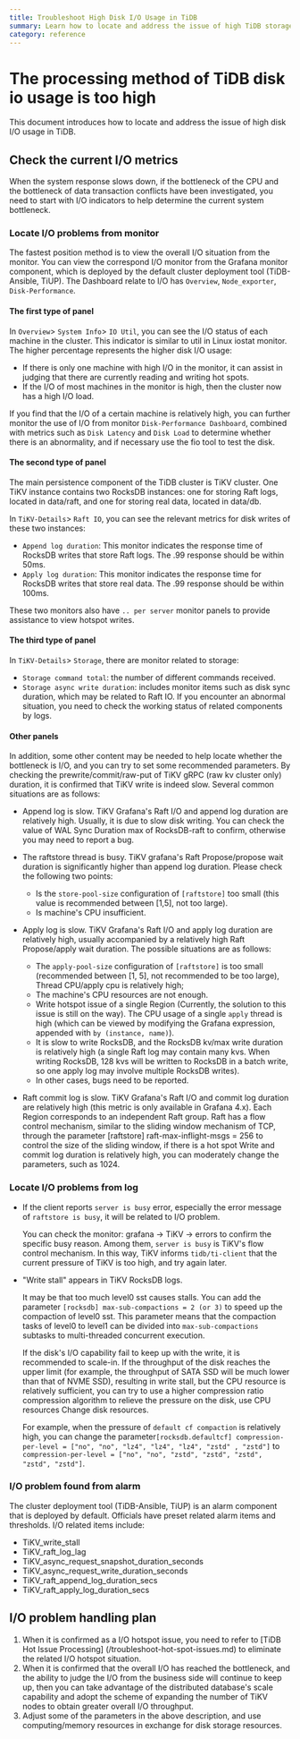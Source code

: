 ```yaml
---
title: Troubleshoot High Disk I/O Usage in TiDB
summary: Learn how to locate and address the issue of high TiDB storage I/O usage.
category: reference
---
```


# The processing method of TiDB disk io usage is too high

This document introduces how to locate and address the issue of high disk I/O usage in TiDB.

## Check the current I/O metrics

When the system response slows down, if the bottleneck of the CPU and the bottleneck of data transaction conflicts have been investigated, you need to start with I/O indicators to help determine the current system bottleneck.

### Locate I/O problems from monitor

The fastest position method is to view the overall I/O situation from the monitor. You can view the correspond I/O monitor from the Grafana monitor component, which is deployed by the default cluster deployment tool (TiDB-Ansible, TiUP). The Dashboard relate to I/O has `Overview`, `Node_exporter`, `Disk-Performance`.

#### The first type of panel

In `Overview`> `System Info`> `IO Util`, you can see the I/O status of each machine in the cluster. This indicator is similar to util in Linux iostat monitor. The higher percentage represents the higher disk I/O usage:

- If there is only one machine with high I/O in the monitor, it can assist in judging that there are currently reading and writing hot spots.
- If the I/O of most machines in the monitor is high, then the cluster now has a high I/O load.

If you find that the I/O of a certain machine is relatively high, you can further monitor the use of I/O from monitor `Disk-Performance Dashboard`, combined with metrics such as `Disk Latency` and `Disk Load` to determine whether there is an abnormality, and if necessary use the fio tool to test the disk.

#### The second type of panel

The main persistence component of the TiDB cluster is TiKV cluster. One TiKV instance contains two RocksDB instances: one for storing Raft logs, located in data/raft, and one for storing real data, located in data/db.

In `TiKV-Details`> `Raft IO`, you can see the relevant metrics for disk writes of these two instances:

- `Append log duration`: This monitor indicates the response time of RocksDB writes that store Raft logs. The .99 response should be within 50ms.
- `Apply log duration`: This monitor indicates the response time for RocksDB writes that store real data. The .99 response should be within 100ms.

These two monitors also have `.. per server` monitor panels to provide assistance to view hotspot writes.

#### The third type of panel

In `TiKV-Details`> `Storage`, there are monitor related to storage:

- `Storage command total`: the number of different commands received.
- `Storage async write duration`: includes monitor items such as disk sync duration, which may be related to Raft IO. If you encounter an abnormal situation, you need to check the working status of related components by logs.

#### Other panels

In addition, some other content may be needed to help locate whether the bottleneck is I/O, and you can try to set some recommended parameters. By checking the prewrite/commit/raw-put of TiKV gRPC (raw kv cluster only) duration, it is confirmed that TiKV write is indeed slow. Several common situations are as follows:

- Append log is slow. TiKV Grafana's Raft I/O and append log duration are relatively high. Usually, it is due to slow disk writing. You can check the value of WAL Sync Duration max of RocksDB-raft to confirm, otherwise you may need to report a bug.
- The raftstore thread is busy. TiKV grafana's Raft Propose/propose wait duration is significantly higher than append log duration. Please check the following two points:

    - Is the `store-pool-size` configuration of `[raftstore]` too small (this value is recommended between [1,5], not too large).
    - Is machine's CPU insufficient.

- Apply log is slow. TiKV Grafana's Raft I/O and apply log duration are relatively high, usually accompanied by a relatively high Raft Propose/apply wait duration. The possible situations are as follows:
  
    - The `apply-pool-size` configuration of `[raftstore]` is too small (recommended between [1, 5], not recommended to be too large), Thread CPU/apply cpu is relatively high;
    - The machine's CPU resources are not enough.
    - Write hotspot issue of a single Region (Currently, the solution to this issue is still on the way). The CPU usage of a single `apply` thread is high (which can be viewed by modifying the Grafana expression, appended with `by (instance, name)`).
    - It is slow to write RocksDB, and the RocksDB kv/max write duration is relatively high (a single Raft log may contain many kvs. When writing RocksDB, 128 kvs will be written to RocksDB in a batch write, so one apply log may involve multiple RocksDB writes).
    - In other cases, bugs need to be reported.

- Raft commit log is slow. TiKV Grafana's Raft I/O and commit log duration are relatively high (this metric is only available in Grafana 4.x). Each Region corresponds to an independent Raft group. Raft has a flow control mechanism, similar to the sliding window mechanism of TCP, through the parameter [raftstore] raft-max-inflight-msgs = 256 to control the size of the sliding window, if there is a hot spot Write and commit log duration is relatively high, you can moderately change the parameters, such as 1024.

### Locate I/O problems from log

- If the client reports `server is busy` error, especially the error message of `raftstore is busy`, it will be related to I/O problem.

    You can check the monitor: grafana -> TiKV -> errors to confirm the specific busy reason. Among them, `server is busy` is TiKV's flow control mechanism. In this way, TiKV informs `tidb/ti-client` that the current pressure of TiKV is too high, and try again later.

- "Write stall" appears in TiKV RocksDB logs.

    It may be that too much level0 sst causes stalls. You can add the parameter `[rocksdb] max-sub-compactions = 2 (or 3)` to speed up the compaction of level0 sst. This parameter means that the compaction tasks of level0 to level1 can be divided into `max-sub-compactions` subtasks to multi-threaded concurrent execution.

    If the disk's I/O capability fail to keep up with the write, it is recommended to scale-in. If the throughput of the disk reaches the upper limit (for example, the throughput of SATA SSD will be much lower than that of NVME SSD), resulting in write stall, but the CPU resource is relatively sufficient, you can try to use a higher compression ratio compression algorithm to relieve the pressure on the disk, use CPU resources Change disk resources.
    
    For example, when the pressure of `default cf compaction` is relatively high, you can change the parameter`[rocksdb.defaultcf] compression-per-level = ["no", "no", "lz4", "lz4", "lz4", "zstd" , "zstd"]`  to `compression-per-level = ["no", "no", "zstd", "zstd", "zstd", "zstd", "zstd"]`.

### I/O problem found from alarm

The cluster deployment tool (TiDB-Ansible, TiUP) is an alarm component that is deployed by default. Officials have preset related alarm items and thresholds. I/O related items include:

- TiKV_write_stall
- TiKV_raft_log_lag
- TiKV_async_request_snapshot_duration_seconds
- TiKV_async_request_write_duration_seconds
- TiKV_raft_append_log_duration_secs
- TiKV_raft_apply_log_duration_secs

## I/O problem handling plan

1. When it is confirmed as a I/O hotspot issue, you need to refer to [TiDB Hot Issue Processing] (/troubleshoot-hot-spot-issues.md) to eliminate the related I/O hotspot situation.
2. When it is confirmed that the overall I/O has reached the bottleneck, and the ability to judge the I/O from the business side will continue to keep up, then you can take advantage of the distributed database's scale capability and adopt the scheme of expanding the number of TiKV nodes to obtain greater overall I/O throughput.
3. Adjust some of the parameters in the above description, and use computing/memory resources in exchange for disk storage resources.

